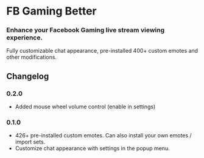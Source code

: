 # FB Gaming Better

### Enhance your Facebook Gaming live stream viewing experience.

Fully customizable chat appearance, pre-installed 400+ custom emotes and other modifications.

## Changelog

### 0.2.0
- Added mouse wheel volume control (enable in settings)

### 0.1.0
- 426+ pre-installed custom emotes. Can also install your own emotes / import sets.
- Customize chat appearance with settings in the popup menu.
